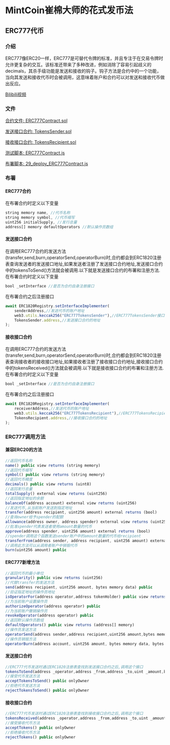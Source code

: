# MintCoin崔棉大师的花式发币法

## ERC777代币

### 介绍
ERC777像ERC20一样，ERC777是可替代令牌的标准，并且专注于在交易令牌时允许更复杂的交互。该标准还带来了多种改进，例如消除了容易引起歧义的decimals，其杀手级功能是发送和接收的钩子。钩子方法是合约中的一个功能，当向其发送和接收代币时会被调用，这意味着账户和合约可以对发送和接收代币做出反应。

[Bilibili视频](https://www.bilibili.com/video/BV1hz4y1d7Zm/)

### 文件
[合约文件: ERC777Contract.sol](https://github.com/Fankouzu/MintCoin/blob/master/contracts/ERC777/ERC777Contract.sol)

[发送接口合约: TokensSender.sol](https://github.com/Fankouzu/MintCoin/blob/master/contracts/ERC777/TokensSender.sol)

[接收接口合约: TokensRecipient.sol](https://github.com/Fankouzu/MintCoin/blob/master/contracts/ERC777/TokensRecipient.sol)

[测试脚本: ERC777Contract.js](https://github.com/Fankouzu/MintCoin/blob/master/test/ERC777/ERC777Contract.js)

[布署脚本: 29_deploy_ERC777Contract.js](https://github.com/Fankouzu/MintCoin/blob/master/migrations/29_deploy_ERC777Contract.js)
### 布署
#### ERC777合约
在布署合约时定义以下变量
```javascript
string memory name, //代币名称
string memory symbol, //代币缩写
uint256 initialSupply, //发行总量
address[] memory defaultOperators //默认操作员数组
```
#### 发送接口合约
在调用ERC777合约的发送方法(transfer,send,burn,operatorSend,operatorBurn)时,合约都会到ERC1820注册表查询发送者的发送接口地址,如果发送者注册了发送接口合约地址,发送接口合约中的tokensToSend()方法就会被调用.以下就是发送接口合约的布署和注册方法.
在布署合约时定义以下变量
```javascript
bool _setInterface //是否为合约自身注册接口
```
在布署合约之后注册接口
```javascript
await ERC1820Registry.setInterfaceImplementer(
    senderAddress,//发送代币的账户地址
    web3.utils.keccak256("ERC777TokensSender"),//ERC777TokensSender接口的keccak256哈希值
    TokensSender.address,//发送接口合约的地址
);
```
#### 接收接口合约
在调用ERC777合约的发送方法(transfer,send,burn,operatorSend,operatorBurn)时,合约都会到ERC1820注册表查询接收者的接收接口地址,如果接收者注册了接收接口合约地址,接收接口合约中的tokensReceived()方法就会被调用.以下就是接收接口合约的布署和注册方法.
在布署合约时定义以下变量
```javascript
bool _setInterface //是否为合约自身注册接口
```
在布署合约之后注册接口
```javascript
await ERC1820Registry.setInterfaceImplementer(
    receiverAddress,//发送代币的账户地址
    web3.utils.keccak256("ERC777TokensRecipient"),//ERC777TokensRecipient接口的keccak256哈希值
    TokensRecipient.address,//接收接口合约的地址
);
```
### ERC777调用方法
#### 兼容ERC20的方法

```javascript
//返回代币名称
name() public view returns (string memory)
//返回代币缩写
symbol() public view returns (string memory)
//返回代币精度
decimals() public view returns (uint8)
//返回发行总量
totalSupply() external view returns (uint256)
//返回指定地址的余额
balanceOf(address account) external view returns (uint256)
//发送代币,从当前账户发送到指定地址
transfer(address recipient, uint256 amount) external returns (bool)
//查询owner给予spender的配额
allowance(address owner, address spender) external view returns (uint256)
//批准spender代表发送者使用amount数量的代币
approve(address spender, uint256 amount) external returns (bool)
//spender调用这个函数发送sender账户中的amount数量的代币给recipient
transferFrom(address sender, address recipient, uint256 amount) external returns (bool)
//调用此方法可以从调用者账户中销毁代币
burn(uint256 amount) public 
```
#### ERC777新增方法
```javascript
//返回代币的最小单位
granularity() public view returns (uint256)
//代替transfer的发送方法
send(address recipient, uint256 amount, bytes memory data) public
//验证指定地址的操作员地址
isOperatorFor(address operator,address tokenHolder) public view returns (bool)
//为当前账户设置操作员
authorizeOperator(address operator) public
//为当前账户撤销操作员
revokeOperator(address operator) public
//返回默认操作员数组
defaultOperators() public view returns (address[] memory)
//操作员发送方法
operatorSend(address sender,address recipient,uint256 amount,bytes memory data,bytes memory operatorData)
//操作员销毁方法
operatorBurn(address account, uint256 amount, bytes memory data, bytes memory operatorData) public
```
#### 发送接口合约
```javascript
//ERC777代币发送时通过ERC1820注册表查找到发送接口合约之后,调用这个接口
tokensToSend(address _operator,address _from,address _to,uint _amount,bytes calldata _data,bytes calldata _operatorData)external
//接受代币发送方法
acceptTokensToSend() public onlyOwner 
//拒绝代币发送方法
rejectTokensToSend() public onlyOwner
```
#### 接收接口合约
```javascript
//ERC777代币发送时通过ERC1820注册表查找到接收接口合约之后,调用这个接口
tokensReceived(address _operator,address _from,address _to,uint _amount,bytes calldata _data,bytes calldata _operatorData)external
//接受接收代币方法
acceptTokens() public onlyOwner 
//拒绝接收代币方法
rejectTokens() public onlyOwner
```